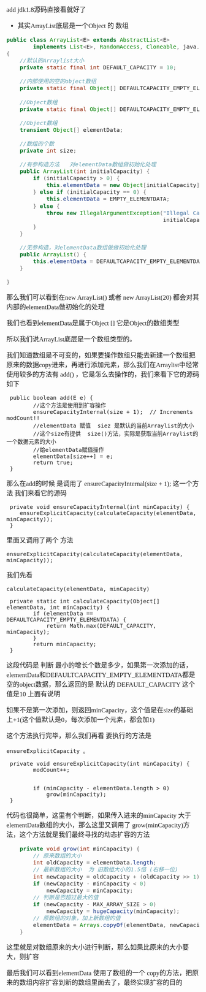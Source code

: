 <span  style="font-family: Simsun,serif; font-size: 17px; ">

add jdk1.8源码直接看就好了


- 其实ArrayList底层是一个Object 的 数组

~~~java
public class ArrayList<E> extends AbstractList<E>   
        implements List<E>, RandomAccess, Cloneable, java.io.Serializable   
{   
    //默认的Arraylist大小   
    private static final int DEFAULT_CAPACITY = 10;   
       
    //内部使用的空的object数组   
    private static final Object[] DEFAULTCAPACITY_EMPTY_ELEMENTDATA = {};   
    
    //Object数组   
    private static final Object[] DEFAULTCAPACITY_EMPTY_ELEMENTDATA = {};       
    
    //Object数组   
    transient Object[] elementData;   
       
    //数组的个数   
    private int size;   
    
    //有参构造方法   对elementData数组做初始化处理   
    public ArrayList(int initialCapacity) {   
        if (initialCapacity > 0) {   
            this.elementData = new Object[initialCapacity];   
        } else if (initialCapacity == 0) {   
            this.elementData = EMPTY_ELEMENTDATA;   
        } else {   
            throw new IllegalArgumentException("Illegal Capacity: "+   
                                               initialCapacity);   
        }   
    }   
    
    //无参构造，对elementData数组做做初始化处理   
    public ArrayList() {   
        this.elementData = DEFAULTCAPACITY_EMPTY_ELEMENTDATA;   
    }   
    
}   
~~~   

那么我们可以看到在new ArrayList() 或者 new ArrayList(20) 都会对其内部的elementData做初始化的处理

我们也看到elementData是属于Object []  它是Object的数组类型

所以我们说ArrayList底层是一个数组类型的。

我们知道数组是不可变的，如果要操作数组只能去新建一个数组把原来的数据copy进来，再进行添加元素，那么我们在Arraylist中经常使用较多的方法有 add() ，它是怎么去操作的，我们来看下它的源码 如下

~~~
 public boolean add(E e) {   
        //这个方法是使用到扩容操作   
        ensureCapacityInternal(size + 1);  // Increments modCount!!   
        //elementData 赋值  siez 是默认的当前Arraylist的大小   
        //这个size有提供  size()方法，实际是获取当前Arraylist的一个数据元素的大小   
        //给elementData赋值操作   
        elementData[size++] = e;   
        return true;   
 }   
~~~

那么在add的时候 是调用了 ensureCapacityInternal(size + 1); 这一个方法 我们来看它的源码

~~~
 private void ensureCapacityInternal(int minCapacity) {   
    ensureExplicitCapacity(calculateCapacity(elementData, minCapacity));   
 }   
~~~

里面又调用了两个 方法
~~~
ensureExplicitCapacity(calculateCapacity(elementData, minCapacity));    
~~~


我们先看

~~~
calculateCapacity(elementData, minCapacity)   
   
 private static int calculateCapacity(Object[] elementData, int minCapacity) {   
        if (elementData == DEFAULTCAPACITY_EMPTY_ELEMENTDATA) {   
            return Math.max(DEFAULT_CAPACITY, minCapacity);   
        }   
        return minCapacity;   
 }   
~~~

这段代码是 判断 最小的增长个数是多少，如果第一次添加的话，elementData和DEFAULTCAPACITY_EMPTY_ELEMENTDATA都是空的object数据，那么返回的是 默认的 DEFAULT_CAPACITY 这个值是10  上面有说明

如果不是第一次添加，则返回minCapacity，这个值是在size的基础上+1(这个值默认是0，每次添加一个元素，都会加1)

这个方法执行完毕，那么我们再看 要执行的方法是

~~~
ensureExplicitCapacity 。   
   
 private void ensureExplicitCapacity(int minCapacity) {   
        modCount++;   
    
           
        if (minCapacity - elementData.length > 0)   
            grow(minCapacity);   
 }   
~~~

代码也很简单，这里有个判断，如果传入进来的minCapacity 大于 elementData数组的大小，那么这里又调用了 grow(minCapacity)方法，这个方法就是我们最终寻找的动态扩容的方法

~~~java   
    private void grow(int minCapacity) {   
        // 原来数组的大小   
        int oldCapacity = elementData.length;   
        // 最新数组的大小  为 旧数组大小的1.5倍 (右移一位)   
        int newCapacity = oldCapacity + (oldCapacity >> 1);   
        if (newCapacity - minCapacity < 0)   
            newCapacity = minCapacity;   
        // 判断是否超过最大的值       
        if (newCapacity - MAX_ARRAY_SIZE > 0)        
            newCapacity = hugeCapacity(minCapacity);   
        // 原数组的对象，加上新数组的值       
        elementData = Arrays.copyOf(elementData, newCapacity);   
    }  
~~~

这里就是对数组原来的大小进行判断，那么如果比原来的大小要大，则扩容

最后我们可以看到elementData 使用了数组的一个 copy的方法，把原来的数组内容扩容到新的数组里面去了，最终实现扩容的目的

</span>